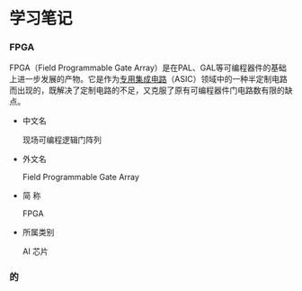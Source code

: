 # 学习笔记



### FPGA

FPGA（Field Programmable Gate Array）是在PAL、GAL等可编程器件的基础上进一步发展的产物。它是作为[专用集成电路](https://baike.baidu.com/item/专用集成电路/6908931)（ASIC）领域中的一种半定制电路而出现的，既解决了定制电路的不足，又克服了原有可编程器件门电路数有限的缺点。 

- 中文名

  现场可编程逻辑门阵列

- 外文名

  Field Programmable Gate Array

- 简  称

  FPGA

- 所属类别

  AI 芯片



### 的